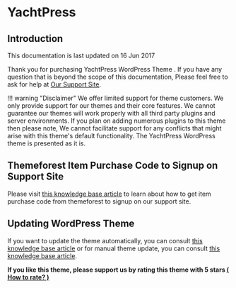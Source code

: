 # YachtPress

## Introduction
This documentation is last updated on 16 Jun 2017

Thank you for purchasing YachtPress WordPress Theme . If you have any question that is beyond the scope of this documentation, Please feel free to ask for help at <a href="https://support.inspirythemes.com/" target="_blank">Our Support Site</a>.

!!! warning "Disclaimer"
          We offer limited support for theme customers. We only provide support for our themes and their core features. We cannot guarantee our themes will work properly with all third party plugins and server environments. If you plan on adding numerous plugins to this theme then please note, We cannot facilitate support for any conflicts that might arise with this theme's default functionality. The YachtPress WordPress theme is presented as it is.

## Themeforest Item Purchase Code to Signup on Support Site

Please visit <a href="https://support.inspirythemes.com/knowledgebase/how-to-get-themeforest-item-purchase-code/" target="_blank">this knowledge base article</a> to learn about how to get item purchase code from themeforest to signup on our support site.
    
## Updating WordPress Theme

If you want to update the theme automatically, you can consult <a href="https://support.inspirythemes.com/knowledgebase/update-theme-using-envato-wordpress-toolkit/" target="_blank">this knowledge base article</a> or for manual theme update, you can consult <a href="https://support.inspirythemes.com/knowledgebase/better-way-to-update-wordpress-theme/" target="_blank">this knowledge base article</a>.

<p><strong>If you like this theme, please support us by rating this theme with 5 stars <a target="_blank" href="images/misc/how-to-rate.png">( How to rate? )</a></strong>
    <i class="start-gold fa fa-star"></i>
    <i class="start-gold fa fa-star"></i>
    <i class="start-gold fa fa-star"></i>
    <i class="start-gold fa fa-star"></i>
    <i class="start-gold fa fa-star"></i>               
</p>